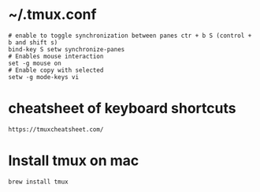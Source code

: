 #  ~/.tmux.conf 
```
# enable to toggle synchronization between panes ctr + b S (control + b and shift s)
bind-key S setw synchronize-panes 
# Enables mouse interaction
set -g mouse on
# Enable copy with selected
setw -g mode-keys vi

```
# cheatsheet of keyboard shortcuts
```
https://tmuxcheatsheet.com/
```

# Install tmux on mac
```
brew install tmux
```